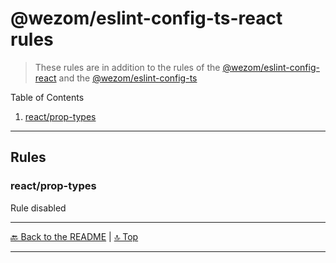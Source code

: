 # @wezom/eslint-config-ts-react rules

> These rules are in addition to the rules of the [@wezom/eslint-config-react](https://github.com/WezomCompany/code-style/blob/main/packages/eslint-config-react/RULES.md#readme) and the [@wezom/eslint-config-ts](https://github.com/WezomCompany/code-style/blob/main/packages/eslint-config-ts/RULES.md#readme)

Table of Contents

[comment]: <> (TOC-START)

1. [react/prop-types](#react/prop-types)

[comment]: <> (TOC-END)

---

## Rules

[comment]: <> (RULES-START)

### react/prop-types

Rule disabled

[comment]: <> (RULES-END)

---

[🔙 Back to the README](README.md) | [🔝 Top](#readme)

---
